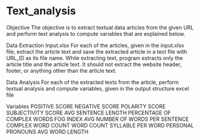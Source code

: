 # Text_analysis

Objective
The objective  is to extract textual data articles from the given URL and perform text analysis to compute variables that are explained below. 

Data Extraction
Input.xlsx
For each of the articles, given in the input.xlsx file, extract the article text and save the extracted article in a text file with URL_ID as its file name.
While extracting text, program extracts only the article title and the article text. It should not extract the website header, footer, or anything other than the article text. 

Data Analysis
For each of the extracted texts from the article, perform textual analysis and compute variables, given in the output structure excel file

Variables
POSITIVE SCORE
NEGATIVE SCORE
POLARITY SCORE
SUBJECTIVITY SCORE
AVG SENTENCE LENGTH
PERCENTAGE OF COMPLEX WORDS
FOG INDEX
AVG NUMBER OF WORDS PER SENTENCE
COMPLEX WORD COUNT
WORD COUNT
SYLLABLE PER WORD
PERSONAL PRONOUNS
AVG WORD LENGTH
